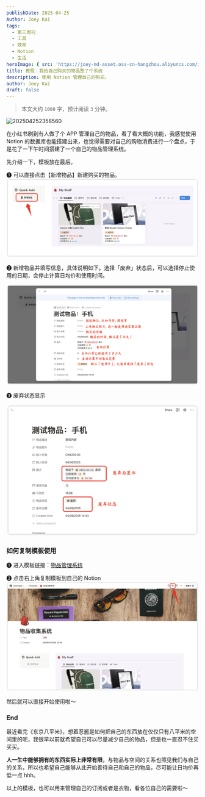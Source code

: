 ```yaml
---
publishDate: 2025-04-25
Author: Joey Kai
tags:
  - 第三周刊
  - 工具
  - 效率
  - Notion
  - 生活
heroImage: { src: 'https://joey-md-asset.oss-cn-hangzhou.aliyuncs.com/img/202504252358560.png', inferSize: true}
title: 教程｜我给自己购买的物品整了个系统
description: 使用 Notion 管理自己的购买。
author: Joey Kai
draft: false
---
```


> 本文大约 `1000` 字，预计阅读 `3` 分钟。

![202504252358560](../assets/2025/202504252358560.png)

在小红书刷到有人做了个 APP 管理自己的物品，看了看大概的功能，我感觉使用 Notion 的数据库也能搭建出来，也觉得需要对自己的购物消费进行一个盘点，于是花了一下午时间搭建了一个自己的物品管理系统。

先介绍一下，模板放在最后。

❶ 可以直接点击【新增物品】新建购买的物品。
![202504261403589](../assets/2025/202504261403589.png)

❷ 新增物品并填写信息，具体说明如下。选择「废弃」状态后，可以选择停止使用的日期，会停止计算日均价和使用时间。

![202504261407941](../assets/2025/202504261407941.png)

❸ 废弃状态显示

![202504261410295](../assets/2025/202504261410295.png)


### 如何复制模板使用

❶ 进入模板链接：[物品管理系统](https://joeytoday.notion.site/1e015b43acf08033a7afc17ffcb17fdd)

❷ 点击右上角复制模板到自己的 Notion
![202504261415838](../assets/2025/202504261415838.png)

然后就可以直接开始使用啦～

### End

最近看完《东京八平米》，想着忍酱是如何把自己的东西放在仅仅只有八平米的空间里的呢，我很早以前就希望自己可以尽量减少自己的物品，但是也一直忍不住买买买。

**人一生中能够拥有的东西实际上非常有限**，与物品与空间的关系也照见我们与自己的关系，所以也希望自己能够从此开始善待自己和自己的物品，尽可能让日均价再低一点 hhh。

以上的模板，也可以用来管理自己的订阅或者是衣物，看各位自己的需要啦～